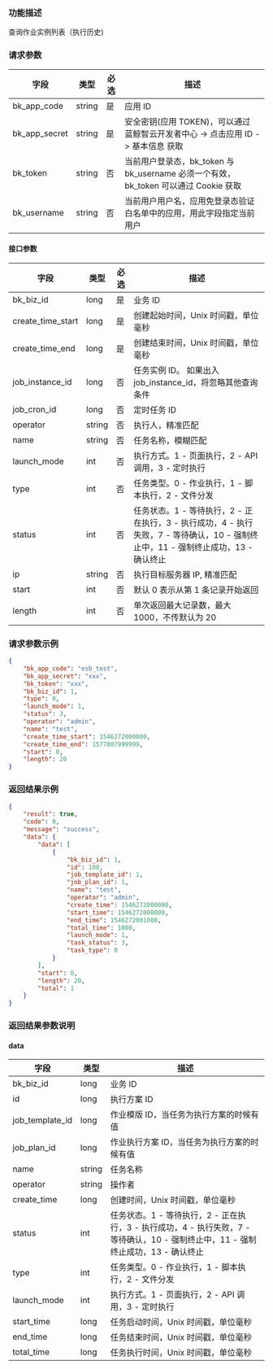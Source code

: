 ### 功能描述

查询作业实例列表（执行历史)

### 请求参数

| 字段 | 类型 | 必选 |  描述 |
|-----------|------------|--------|------------|
| bk_app_code  |  string    | 是 | 应用 ID     |
| bk_app_secret|  string    | 是 | 安全密钥(应用 TOKEN)，可以通过 蓝鲸智云开发者中心 -&gt; 点击应用 ID -&gt; 基本信息 获取 |
| bk_token     |  string    | 否 | 当前用户登录态，bk_token 与 bk_username 必须一个有效，bk_token 可以通过 Cookie 获取 |
| bk_username  |  string    | 否 | 当前用户用户名，应用免登录态验证白名单中的应用，用此字段指定当前用户 |

#### 接口参数

| 字段              | 类型   | 必选 | 描述                                                         |
| ----------------- | ------ | ---- | ------------------------------------------------------------ |
| bk_biz_id         | long   | 是   | 业务 ID                                                      |
| create_time_start | long   | 是   | 创建起始时间，Unix 时间戳，单位毫秒                          |
| create_time_end   | long   | 是   | 创建结束时间，Unix 时间戳，单位毫秒                          |
| job_instance_id   | long   | 否   | 任务实例 ID。 如果出入 job_instance_id，将忽略其他查询条件     |
| job_cron_id       | long   | 否   | 定时任务 ID                                                   |
| operator          | string | 否   | 执行人，精准匹配                                             |
| name              | string | 否   | 任务名称，模糊匹配                                           |
| launch_mode       | int    | 否   | 执行方式。1 - 页面执行，2 - API 调用，3 - 定时执行            |
| type              | int    | 否   | 任务类型。0 - 作业执行，1 - 脚本执行，2 - 文件分发           |
| status            | int    | 否   | 任务状态。1 -  等待执行，2 - 正在执行，3 - 执行成功，4 - 执行失败，7 - 等待确认，10 - 强制终止中，11 - 强制终止成功，13 - 确认终止 |
| ip                | string | 否   | 执行目标服务器 IP, 精准匹配                                   |
| start             | int    | 否   | 默认 0 表示从第 1 条记录开始返回                                 |
| length            | int    | 否   | 单次返回最大记录数，最大 1000，不传默认为 20                   |

### 请求参数示例

```json
{
    "bk_app_code": "esb_test",
    "bk_app_secret": "xxx",
    "bk_token": "xxx",
    "bk_biz_id": 1,
    "type": 0,
    "launch_mode": 1,
    "status": 3,
    "operator": "admin",
    "name": "test",
    "create_time_start": 1546272000000,
    "create_time_end": 1577807999999,
    "start": 0,
    "length": 20
}
```

### 返回结果示例

```json
{
    "result": true,
    "code": 0,
    "message": "success",
    "data": {
        "data": [
            {
                "bk_biz_id": 1,
                "id": 100,
                "job_template_id": 1,
                "job_plan_id": 1,
                "name": "test",
                "operator": "admin",
                "create_time": 1546272000000,
                "start_time": 1546272000000,
                "end_time": 1546272001000,
                "total_time": 1000,
                "launch_mode": 1,
                "task_status": 3,
                "task_type": 0
            }
        ],
        "start": 0,
        "length": 20,
        "total": 1
    }
}
```

### 返回结果参数说明

#### data

| 字段            | 类型   | 描述                                                         |
| --------------- | ------ | ------------------------------------------------------------ |
| bk_biz_id       | long   | 业务 ID                                                      |
| id              | long   | 执行方案 ID                                                  |
| job_template_id | long   | 作业模版 ID，当任务为执行方案的时候有值                      |
| job_plan_id     | long   | 作业执行方案 ID，当任务为执行方案的时候有值                  |
| name            | string | 任务名称                                                     |
| operator        | string | 操作者                                                       |
| create_time     | long   | 创建时间，Unix 时间戳，单位毫秒                              |
| status          | int    | 任务状态。1 -  等待执行，2 - 正在执行，3 - 执行成功，4 - 执行失败，7 - 等待确认，10 - 强制终止中，11 - 强制终止成功，13 - 确认终止 |
| type            | int    | 任务类型。0 - 作业执行，1 - 脚本执行，2 - 文件分发           |
| launch_mode     | int    | 执行方式。1 - 页面执行，2 - API 调用，3 - 定时执行            |
| start_time      | long   | 任务启动时间，Unix 时间戳，单位毫秒                          |
| end_time        | long   | 任务结束时间，Unix 时间戳，单位毫秒                          |
| total_time      | long   | 任务执行时间，Unix 时间戳，单位毫秒                          |